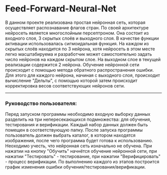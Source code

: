 # Feed-Forward-Neural-Net
В данном проекте реализована простая нейронная сеть, которая осуществляет распознавание флагов стран. По своей архитектуре нейросеть является многослойным персептроном. Она состоит из входного слоя, 3 скрытых слоёв и выходного слоя. В качестве функции активации использовалась сигмоидальная функция. На каждом из скрытых слоёв находится по 3 нейрона, хотя нейросеть в этом месте легко масштабируема и разработчик может самостоятельно задать число нейронов на каждом скрытом слое. На выходном слое в текущей реализации содержится 2 нейрона. Обучение нейронной сети происходит с помощью метода обратного распространения ошибки. Для этого для каждого нейрона, начиная с выходного слоя, происходит вычисление "Дельты", с помощью которой затем происходит корректировка весов соответствующих нейронов сети.

___
### Руководство пользователя: 
Перед запуском программы необходимо входную выборку данных разделить на три непересекающихся подмножества: для обучения, тестирования и верификации. Каждый набор данных  должен быть помещен в соответствующую папку. После запуска программы пользователь должен выбрать каталог, в котором находятся изображения, после чего программа будет готова к использованию. Неоходимо учесть, что нейронная сеть изначально не обучена. При нажатии на кнопку "Обучить" начнётся обучение нейронной сети, при нажатии "Тестировать" - тестирование, при нажатии "Верифицировать" - процесс верификации. По выполнению каждого из этапов построится график изменения ошибки обучения/тестирования/верификации.
